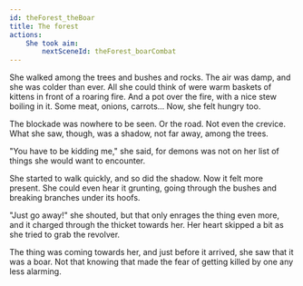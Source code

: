 ```yaml
---
id: theForest_theBoar
title: The forest
actions:
    She took aim:
        nextSceneId: theForest_boarCombat
---
```


She walked among the trees and bushes and rocks. The air was damp, and she was colder than ever. All she could think of were warm baskets of kittens in front of a roaring fire. And a pot over the fire, with a nice stew boiling in it. Some meat, onions, carrots... Now, she felt hungry too.

The blockade was nowhere to be seen. Or the road. Not even the crevice. What she saw, though, was a shadow, not far away, among the trees.

"You have to be kidding me," she said, for demons was not on her list of things she would want to encounter.

She started to walk quickly, and so did the shadow. Now it felt more present. She could even hear it grunting, going through the bushes and breaking branches under its hoofs.

"Just go away!" she shouted, but that only enrages the thing even more, and it charged through the thicket towards her. Her heart skipped a bit as she tried to grab the revolver.

The thing was coming towards her, and just before it arrived, she saw that it was a boar. Not that knowing that made the fear of getting killed by one any less alarming.
